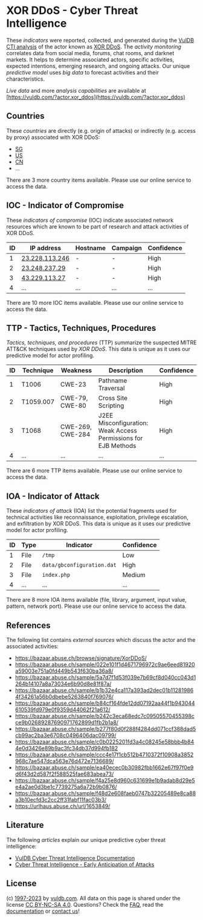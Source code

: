# XOR DDoS - Cyber Threat Intelligence

These _indicators_ were reported, collected, and generated during the [VulDB CTI analysis](https://vuldb.com/?kb.cti) of the actor known as [XOR DDoS](https://vuldb.com/?actor.xor_ddos). The _activity monitoring_ correlates data from social media, forums, chat rooms, and darknet markets. It helps to determine associated actors, specific activities, expected intentions, emerging research, and ongoing attacks. Our unique _predictive model_ uses _big data_ to forecast activities and their characteristics.

_Live data_ and more _analysis capabilities_ are available at [https://vuldb.com/?actor.xor_ddos](https://vuldb.com/?actor.xor_ddos)

## Countries

These _countries_ are directly (e.g. origin of attacks) or indirectly (e.g. access by proxy) associated with XOR DDoS:

* [SG](https://vuldb.com/?country.sg)
* [US](https://vuldb.com/?country.us)
* [CN](https://vuldb.com/?country.cn)
* ...

There are 3 more country items available. Please use our online service to access the data.

## IOC - Indicator of Compromise

These _indicators of compromise_ (IOC) indicate associated network resources which are known to be part of research and attack activities of XOR DDoS.

ID | IP address | Hostname | Campaign | Confidence
-- | ---------- | -------- | -------- | ----------
1 | [23.228.113.246](https://vuldb.com/?ip.23.228.113.246) | - | - | High
2 | [23.248.237.29](https://vuldb.com/?ip.23.248.237.29) | - | - | High
3 | [43.229.113.27](https://vuldb.com/?ip.43.229.113.27) | - | - | High
4 | ... | ... | ... | ...

There are 10 more IOC items available. Please use our online service to access the data.

## TTP - Tactics, Techniques, Procedures

_Tactics, techniques, and procedures_ (TTP) summarize the suspected MITRE ATT&CK techniques used by _XOR DDoS_. This data is unique as it uses our predictive model for actor profiling.

ID | Technique | Weakness | Description | Confidence
-- | --------- | -------- | ----------- | ----------
1 | T1006 | CWE-23 | Pathname Traversal | High
2 | T1059.007 | CWE-79, CWE-80 | Cross Site Scripting | High
3 | T1068 | CWE-269, CWE-284 | J2EE Misconfiguration: Weak Access Permissions for EJB Methods | High
4 | ... | ... | ... | ...

There are 6 more TTP items available. Please use our online service to access the data.

## IOA - Indicator of Attack

These _indicators of attack_ (IOA) list the potential fragments used for technical activities like reconnaissance, exploitation, privilege escalation, and exfiltration by XOR DDoS. This data is unique as it uses our predictive model for actor profiling.

ID | Type | Indicator | Confidence
-- | ---- | --------- | ----------
1 | File | `/tmp` | Low
2 | File | `data/gbconfiguration.dat` | High
3 | File | `index.php` | Medium
4 | ... | ... | ...

There are 8 more IOA items available (file, library, argument, input value, pattern, network port). Please use our online service to access the data.

## References

The following list contains _external sources_ which discuss the actor and the associated activities:

* https://bazaar.abuse.ch/browse/signature/XorDDoS/
* https://bazaar.abuse.ch/sample/022e101f1d4671796972c9ae6eed81920a59003e751a0fd449b543f630ba36a8/
* https://bazaar.abuse.ch/sample/5a7d7f1d53f039e7b69cf8d040cc043d1264b14107a8a73034e6b90d8e81f87a/
* https://bazaar.abuse.ch/sample/b1b32e4ca117a393ad2dec01b112819864f34261a56b0dbebe5263840f769076/
* https://bazaar.abuse.ch/sample/b84cf164fde12dd07192aa44f1b943044610539fd979e0f9359d44062f21a612/
* https://bazaar.abuse.ch/sample/b242c3eca68edc7c09505570455398cce9b02689287690971762899d1fb2b1a8/
* https://bazaar.abuse.ch/sample/b277f80d0f288f4284dd071ccf388dad5cb99ac2ba3e6708c0496406dac09799/
* https://bazaar.abuse.ch/sample/c0b0225201fd3a4c08245e58bbb4b844e0d3426e89b9ac3fc34db37d994fb182
* https://bazaar.abuse.ch/sample/ccc4e17f1cb512b4710372f10908a3852968c7ae547dca563e76d472e7136689/
* https://bazaar.abuse.ch/sample/ea40ecec0b30982fbb1662e67f97f0e9d6f43d2d587f2f588525fae683abea73/
* https://bazaar.abuse.ch/sample/f4a25e8d960c631699e1b9adab8d29e5e4a2ae0d3be1c7739275a6a72b9b0876/
* https://bazaar.abuse.ch/sample/f48d2e608faeb0747b32205489e8ca88a3b10ecfd3c2cc2ff31fabf11fac03b3/
* https://urlhaus.abuse.ch/url/1653849/

## Literature

The following _articles_ explain our unique predictive cyber threat intelligence:

* [VulDB Cyber Threat Intelligence Documentation](https://vuldb.com/?kb.cti)
* [Cyber Threat Intelligence - Early Anticipation of Attacks](https://www.scip.ch/en/?labs.20201022)

## License

(c) [1997-2023](https://vuldb.com/?kb.changelog) by [vuldb.com](https://vuldb.com/?kb.about). All data on this page is shared under the license [CC BY-NC-SA 4.0](https://creativecommons.org/licenses/by-nc-sa/4.0/). Questions? Check the [FAQ](https://vuldb.com/?kb.faq), read the [documentation](https://vuldb.com/?kb) or [contact us](https://vuldb.com/?contact)!
